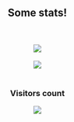 <div align="center">
  <h2>Some stats!</h2>
  <br>
  <br>
  <img src="https://github-readme-stats.vercel.app/api/top-langs/?username=anuraghazra&layout=compact&theme=radical&hide_border=false&border_radius=30&border_color=FE428E">
  <br>
  <br>
  <img src="https://github-readme-stats.vercel.app/api?username=antaww&show_icons=true&theme=radical&hide_border=false&count_private=true&border_radius=30&border_color=FE428E">
  <br>
  <br>
  <h3>Visitors count</h3>
  <img src="https://visitor-badge.laobi.icu/badge?page_id=antaww&title=Visitors">
</div>
